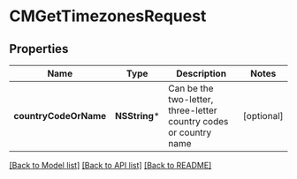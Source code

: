 # CMGetTimezonesRequest

## Properties
Name | Type | Description | Notes
------------ | ------------- | ------------- | -------------
**countryCodeOrName** | **NSString*** | Can be the two-letter, three-letter country codes or country name | [optional] 

[[Back to Model list]](../README.md#documentation-for-models) [[Back to API list]](../README.md#documentation-for-api-endpoints) [[Back to README]](../README.md)


